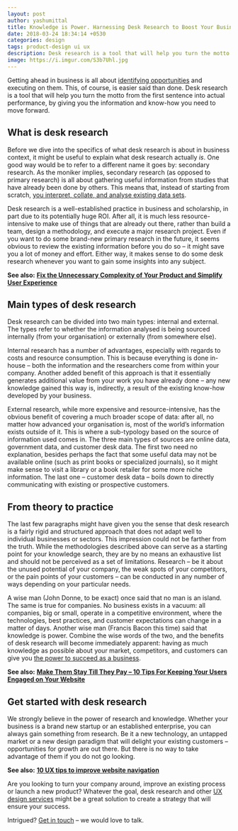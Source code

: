 ```yaml
---
layout: post
author: yashumittal
title: Knowledge is Power. Harnessing Desk Research to Boost Your Business
date: 2018-03-24 18:34:14 +0530
categories: design
tags: product-design ui ux
description: Desk research is a tool that will help you turn the motto from the first sentence into actual performance, by giving you the information and know-how you need to move forward.
image: https://i.imgur.com/S3b7Uhl.jpg
---
```


Getting ahead in business is all about [identifying opportunities](/how-various-types-of-expert-evaluation-can-increase-your-website-effectiveness) and executing on them. This, of course, is easier said than done. Desk research is a tool that will help you turn the motto from the first sentence into actual performance, by giving you the information and know-how you need to move forward.

## What is desk research

Before we dive into the specifics of what desk research is about in business context, it might be useful to explain what desk research actually *is*. One good way would be to refer to a different name it goes by: secondary research. As the moniker implies, secondary research (as opposed to primary research) is all about gathering useful information from studies that have already been done by others. This means that, instead of starting from scratch, [you interpret, collate, and analyse existing data sets](/make-decisions-not-guesses-how-web-data-analytics-can-drive-your-digital-product-development).

Desk research is a well-established practice in business and scholarship, in part due to its potentially huge ROI. After all, it is much less resource-intensive to make use of things that are already out there, rather than build a team, design a methodology, and execute a major research project. Even if you want to do some brand-new primary research in the future, it seems obvious to review the existing information before you do so – it might save you a lot of money and effort. Either way, it makes sense to do some desk research whenever you want to gain some insights into any subject.

**See also:** [**Fix the Unnecessary Complexity of Your Product and Simplify User Experience**](/fix-the-unnecessary-complexity-of-your-product-and-simplify-user-experience)

## **Main types of desk research**

Desk research can be divided into two main types: internal and external. The types refer to whether the information analysed is being sourced internally (from your organisation) or externally (from somewhere else).

Internal research has a number of advantages, especially with regards to costs and resource consumption. This is because everything is done in-house – both the information and the researchers come from within your company. Another added benefit of this approach is that it essentially generates additional value from your work you have already done – any new knowledge gained this way is, indirectly, a result of the existing know-how developed by your business.

External research, while more expensive and resource-intensive, has the obvious benefit of covering a much broader scope of data: after all, no matter how advanced your organisation is, most of the world’s information exists outside of it. This is where a sub-typology based on the source of information used comes in. The three main types of sources are online data, government data, and customer desk data. The first two need no explanation, besides perhaps the fact that some useful data may not be available online (such as print books or specialized journals), so it might make sense to visit a library or a book retailer for some more niche information. The last one – customer desk data – boils down to directly communicating with existing or prospective customers.

## **From theory to practice**

The last few paragraphs might have given you the sense that desk research is a fairly rigid and structured approach that does not adapt well to individual businesses or sectors. This impression could not be farther from the truth. While the methodologies described above can serve as a starting point for your knowledge search, they are by no means an exhaustive list and should not be perceived as a set of limitations. Research –  be it about the unused potential of your company, the weak spots of your competitors, or the pain points of your customers – can be conducted in any number of ways depending on your particular needs.

A wise man (John Donne, to be exact) once said that no man is an island. The same is true for companies. No business exists in a vacuum: all companies, big or small, operate in a competitive environment, where the technologies, best practices, and customer expectations can change in a matter of days. Another wise man (Francis Bacon this time) said that knowledge is power. Combine the wise words of the two, and the benefits of desk research will become immediately apparent: having as much knowledge as possible about your market, competitors, and customers can give you [the power to succeed as a business](/take-advantage-of-lean-product-experiments-for-top-market-fit).

**See also:** [**Make Them Stay Till They Pay – 10 Tips For Keeping Your Users Engaged on Your Website**](https://www.netguru.co/blog/make-them-stay-till-they-pay-10-tips-for-keeping-your-users-engaged-on-your-website)

## **Get started with desk research**

We strongly believe in the power of research and knowledge. Whether your business is a brand new startup or an established enterprise, you can always gain something from research. Be it a new technology, an untapped market or a new design paradigm that will delight your existing customers – opportunities for growth are out there. But there is no way to take advantage of them if you do not go looking.

**See also:** [**10 UX tips to improve website navigation**](/10-ux-tips-to-improve-website-navigation)

Are you looking to turn your company around, improve an existing process or launch a new product? Whatever the goal, desk research and other [UX design services](https://www.codecarrot.net/services/ux-design) might be a great solution to create a strategy that will ensure your success.

Intrigued? [Get in touch](https://www.codecarrot.net/hire-us) – we would love to talk.
